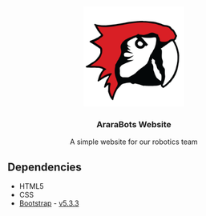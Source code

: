 <p align="center">
  <a href="https://getbootstrap.com/">
    <img src="img/arara_no_bg.png" alt="AraraBots logo" width="200">
  </a>
</p>

<h3 align="center">AraraBots Website</h3>

<p align="center">
  A simple website for our robotics team
</p>

## Dependencies
- HTML5
- CSS
- [Bootstrap](https://github.com/twbs/bootstrap/tree/main) - [v5.3.3](https://github.com/twbs/bootstrap/releases/tag/v5.3.3)
